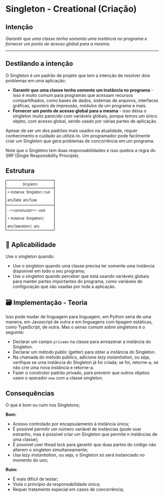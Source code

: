 # Singleton - Creational (Criação)

## Intenção

_Garantir que uma classe tenha somenta uma instância no programa e fornecer um ponto de acesso global para a mesma._

---

## Destilando a intenção

O Singleton é um padrão de projeto que tem a intenção de resolver dois problemas em uma aplicação:

- **Garantir que uma classe tenha somente um instância no programa** - isso é muito comum para programas que acessam recursos compartilhados, como bases de dados, sistemas de arquivos, interfaces gráficas, spoolers de impressão, módulos de um programa e mais.
- **Fornecer um ponto de acesso global para a mesma** - isso deixa o singleton muito parecido com variáveis globais, porque temos um único objeto, com acesso global, sendo usado por várias partes de aplicação.

Apesar de ser um dos padrões mais usados na atualidade, requer conhecimento e cuidado ao utilizá-lo. Um programador pode facilmente criar um Singleton que gera problemas de concorrência em um programa.

Note que o Singleton tem duas responsabilidades e isso quebra a regra do SRP (Single Responsibility Principle).

## Estrutura

![singleton uml](./diagrams/singleton.png)

## 🚨 Aplicabilidade

Use o singleton quando:

- Use o singleton quando uma classe precisa ter somente uma instância disponível em todo o seu programa;
- Use o singleton quando perceber que está usando variáveis globais para manter partes importantes do programa, como variáveis de configuração que são usadas por toda a aplicação.

## 🗃️ Implementação - Teoria

Isso pode mudar de linguagem para linguagem, em Python seria de uma maneira, em Javascript de outra e em linguagens com tipagem estáticas, como TypeScript, de outra. Mas o senso comum sobre singletons é o seguinte:

- Declarar um campo `privado` na classe para armazenar a instância do Singleton.
- Declarar um método public (getter) para obter a instância do Singleton.
- Na chamada do método público, adicione _lazy instantiation_, ou seja, verifique se uma instância do Singleton já foi criada; se foi, retorne-a, se não crie uma nova instância e retorne-a.
- Fazer o construtor padrão privado, para prevenir que outros objetos usem o operador `new` com a classe singleton.

## Consequências

O que é bom ou ruim nos Singletons;

**Bom:**

- Acesso controlado por encapsulamento à instância única;
- É possível permitir um número variável de instâncias (pode soar estranho, mas é possível criar um Singleton que permite n instâncias de uma classe);
- É possível user thead lock para garantir que duas partes do código não alterem o singleton simultaneamente;
- Usa _lazy instantiation_, ou seja, o Singleton só será instanciado no momento do uso;

**Ruim:**

- É mais difícil de testar;
- Viola o princípio da responsabilidade única;
- Requer tratamento especial em casos de concorrência;
